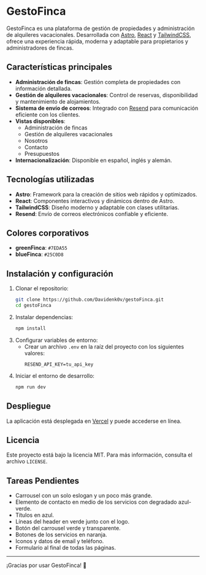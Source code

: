 # GestoFinca

GestoFinca es una plataforma de gestión de propiedades y administración de alquileres vacacionales. Desarrollada con [Astro](https://astro.build/), [React](https://react.dev/) y [TailwindCSS](https://tailwindcss.com/), ofrece una experiencia rápida, moderna y adaptable para propietarios y administradores de fincas.

## Características principales

- **Administración de fincas**: Gestión completa de propiedades con información detallada.
- **Gestión de alquileres vacacionales**: Control de reservas, disponibilidad y mantenimiento de alojamientos.
- **Sistema de envío de correos**: Integrado con [Resend](https://resend.com/) para comunicación eficiente con los clientes.
- **Vistas disponibles**:
  - Administración de fincas
  - Gestión de alquileres vacacionales
  - Nosotros
  - Contacto
  - Presupuestos
- **Internacionalización**: Disponible en español, inglés y alemán.

## Tecnologías utilizadas

- **Astro**: Framework para la creación de sitios web rápidos y optimizados.
- **React**: Componentes interactivos y dinámicos dentro de Astro.
- **TailwindCSS**: Diseño moderno y adaptable con clases utilitarias.
- **Resend**: Envío de correos electrónicos confiable y eficiente.

## Colores corporativos

- **greenFinca**: `#7EDA55`
- **blueFinca**: `#25C0D8`

## Instalación y configuración

1. Clonar el repositorio:
   ```sh
   git clone https://github.com/Davidenk0v/gestoFinca.git
   cd gestoFinca
   ```
2. Instalar dependencias:
   ```sh
   npm install
   ```
3. Configurar variables de entorno:
   - Crear un archivo `.env` en la raíz del proyecto con los siguientes valores:
     ```env
     RESEND_API_KEY=tu_api_key
     ```
4. Iniciar el entorno de desarrollo:
   ```sh
   npm run dev
   ```

## Despliegue

La aplicación está desplegada en [Vercel](https://vercel.com/) y puede accederse en línea.

## Licencia

Este proyecto está bajo la licencia MIT. Para más información, consulta el archivo `LICENSE`.

## Tareas Pendientes

- Carrousel con un solo eslogan y un poco más grande.
- Elemento de contacto en medio de los servicios con degradado azul-verde.
- Títulos en azul.
- Líneas del header en verde junto con el logo.
- Botón del carrousel verde y transparente.
- Botones de los servicios en naranja.
- Iconos y datos de email y teléfono.
- Formulario al final de todas las páginas.

---

¡Gracias por usar GestoFinca! 🚀
